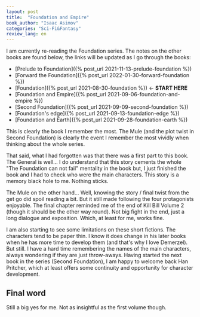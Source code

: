```yaml
---
layout: post
title:  "Foundation and Empire"
book_author: "Isaac Asimov"
categories: "Sci-Fi&Fantasy"
review_lang: en
---
```


I am currently re-reading the Foundation series. The notes on the other books are found below, the links will be updated as I go through the books:

- [Prelude to Foundation]({% post_url 2021-11-13-prelude-foundation %})
- [Forward the Foundation]({% post_url 2022-01-30-forward-foundation %})
- [Foundation]({% post_url 2021-08-30-foundation %}) ← **START HERE**
- [Foundation and Empire]({% post_url 2021-09-06-foundation-and-empire %})
- [Second Foundation]({% post_url 2021-09-09-second-foundation %})
- [Foundation's edge]({% post_url 2021-09-13-foundation-edge %})
- [Foundation and Earth]({% post_url 2021-09-28-foundation-earth %})


This is clearly the book I remember the most. The Mule (and the plot twist in Second Foundation) is clearly the event I remember the most vividly when thinking about the whole series.

That said, what I had forgotten was that there was a first part to this book. The General is well... I do understand that this story cements the whole "The Foundation can not fail" mentality in the book but, I just finished the book and I had to check who were the main characters. This story is a memory black hole to me. Nothing sticks.

The Mule on the other hand... Well, knowing the story / final twist from the get go did spoil reading a bit. But it still made following the four protagonists enjoyable. The final chapter reminded me of the end of Kill Bill Volume 2 (though it should be the other way round). Not big fight in the end, just a long dialogue and exposition. Which, at least for me, works fine.

I am also starting to see some limitations on these short fictions. The characters tend to be paper thin. I know it does change in his later books when he has more time to develop them (and that's why I love Demerzel). But still. I have a hard time remembering the names of the main characters, always wondering if they are just throw-aways. Having started the next book in the series (Second Foundation), I am happy to welcome back Han Pritcher, which at least offers some continuity and opportunity for character development.

## Final word

Still a big yes for me. Not as insightful as the first volume though.